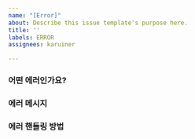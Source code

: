 ```yaml
---
name: "[Error]"
about: Describe this issue template's purpose here.
title: ''
labels: ERROR
assignees: karuiner

---
```


### 어떤 에러인가요?

### 에러 메시지

### 에러 핸들링 방법
